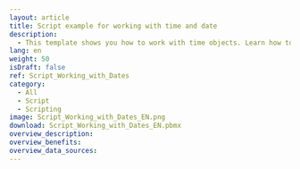 ```yaml
---
layout: article
title: Script example for working with time and date
description: 
  - This template shows you how to work with time objects. Learn how to add, manipulate, compare, or format a date.
lang: en
weight: 50
isDraft: false
ref: Script_Working_with_Dates
category:
  - All
  - Script
  - Scripting
image: Script_Working_with_Dates_EN.png
download: Script_Working_with_Dates_EN.pbmx
overview_description:
overview_benefits:
overview_data_sources:
---
```

